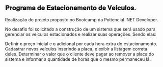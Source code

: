 ## 𝐏𝐫𝐨𝐠𝐫𝐚𝐦𝐚 𝐝𝐞 𝐄𝐬𝐭𝐚𝐜𝐢𝐨𝐧𝐚𝐦𝐞𝐧𝐭𝐨 𝐝𝐞 𝐕𝐞𝐢́𝐜𝐮𝐥𝐨𝐬.

Realização do projeto proposto no Bootcamp da Pottencial .NET Developer.

No desafio foi solicitado a construção de um sistema que será usado para gerenciar os veículos estacionados e realizar suas operações. Sendo elas:

Definir o preço inicial e o adicional por cada hora extra do estacionamento.
Cadastrar novos veículos inserindo a placa, e exibir a listagem correta deles.
Determinar o valor que o cliente deve pagar ao remover a placa do sistema e informar a quantidade de horas que o mesmo permaneceu lá.

